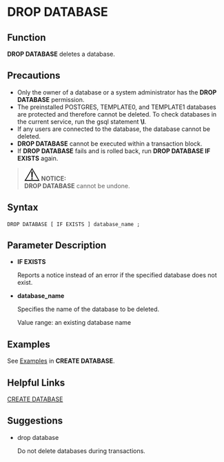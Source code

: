 # DROP DATABASE<a name="EN-US_TOPIC_0242370597"></a>

## Function<a name="en-us_topic_0237122133_en-us_topic_0059778607_s8dcd69edcfca47eb88ddb451a360b362"></a>

**DROP DATABASE**  deletes a database.

## Precautions<a name="en-us_topic_0237122133_en-us_topic_0059778607_sbc821d407f41462a8b14952774c4287f"></a>

-   Only the owner of a database or a system administrator has the  **DROP DATABASE**  permission.
-   The preinstalled POSTGRES, TEMPLATE0, and TEMPLATE1 databases are protected and therefore cannot be deleted. To check databases in the current service, run the gsql statement  **\\l**.
-   If any users are connected to the database, the database cannot be deleted.
-   **DROP DATABASE**  cannot be executed within a transaction block.
-   If  **DROP DATABASE**  fails and is rolled back, run  **DROP DATABASE IF EXISTS**  again.

>![](public_sys-resources/icon-notice.gif) **NOTICE:**   
>**DROP DATABASE**  cannot be undone.  

## Syntax<a name="en-us_topic_0237122133_en-us_topic_0059778607_seefd39b3ef1942df9e333846afd3a56c"></a>

```
DROP DATABASE [ IF EXISTS ] database_name ;
```

## Parameter Description<a name="en-us_topic_0237122133_en-us_topic_0059778607_sad5ef99cc3a043838c29c5bdde9caab3"></a>

-   **IF EXISTS**

    Reports a notice instead of an error if the specified database does not exist.

-   **database\_name**

    Specifies the name of the database to be deleted.

    Value range: an existing database name


## Examples<a name="en-us_topic_0237122133_en-us_topic_0059778607_sabd40dc25b604e1b8c213e7e9f6b5200"></a>

See  [Examples](create-database.md#en-us_topic_0237122099_en-us_topic_0059778277_s6be7b8abbb4b4aceb9dae686434d672c)  in  **CREATE DATABASE**.

## Helpful Links<a name="en-us_topic_0237122133_en-us_topic_0059778607_s5f331542a3f84ab58b896c25bfff41db"></a>

[CREATE DATABASE](create-database.md)

## Suggestions<a name="en-us_topic_0237122133_en-us_topic_0059778607_section29255108114255"></a>

-   drop database

    Do not delete databases during transactions.



